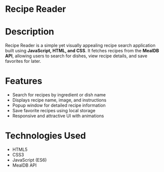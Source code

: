 # Recipe Reader 

# Description  
Recipe Reader is a simple yet visually appealing recipe search application built using **JavaScript, HTML, and CSS**. It fetches recipes from the **MealDB API**, allowing users to search for dishes, view recipe details, and save favorites for later.  

# Features  
- Search for recipes by ingredient or dish name  
- Displays recipe name, image, and instructions  
- Popup window for detailed recipe information  
- Save favorite recipes using local storage 
- Responsive and attractive UI with animations  

# Technologies Used  
- HTML5
- CSS3  
- JavaScript (ES6)  
- MealDB API
